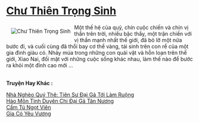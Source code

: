 <a href="https://truyentiki.com/chu-thien-trong-sinh.31890/" title="Chư Thiên Trọng Sinh"><h1>Chư Thiên Trọng Sinh</h1></a><div style="display:table"><img align="right" style="float: left; padding: 10px;" src="https://truyentiki.com/a/img/str/src/31890.jpg" alt="Chư Thiên Trọng Sinh">Một thế hệ của quỷ, chín cuộc chiến và chín vị thần trên trời, nhiều bậc thầy, một trận chiến với vị thần mạnh nhất thế giới, đã bỏ lỡ một nửa bước đi, và cuối cùng đã thổi bay cơ thể vàng, tái sinh trên con rể của một gia đình giàu có. Nhảy múa trong những con quái vật và hỗn loạn trên thế giới, Xiao Nai, đối mặt với những cuộc sống khác nhau, làm thế nào để bước ra khỏi một đỉnh cao mới ...</div><p><br><b>Truyện Hay Khác :</b></p><a href="https://truyentiki.com/nha-ngheo-quy-the-tien-su-dai-ga-toi-lam-ruong.31889/" alt="Nhà Nghèo Quý Thê: Tiên Sư Đại Gả Tới Làm Ruộng">Nhà Nghèo Quý Thê: Tiên Sư Đại Gả Tới Làm Ruộng</a><br/><a href="https://github.com/nownovels/truyenhay/tree/master/truyenhay/30793/README.md" alt="Hào Môn Tình Duyên Chi Đại Gả Tân Nương">Hào Môn Tình Duyên Chi Đại Gả Tân Nương</a><br/><a href="https://www.flickr.com/photos/188164041@N05/50033401533/" alt="Cẩm Tú Ngọt Viên">Cẩm Tú Ngọt Viên</a><br/><a href="https://www.pinterest.com/pin/594756694532108736" alt="Gia Có Yêu Vương">Gia Có Yêu Vương</a><br/>